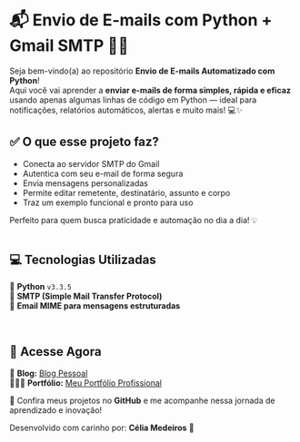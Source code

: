 # 📬 Envio de E-mails com Python + Gmail SMTP 🚀📧

Seja bem-vindo(a) ao repositório **Envio de E-mails Automatizado com Python**!  
Aqui você vai aprender a **enviar e-mails de forma simples, rápida e eficaz** usando apenas algumas linhas de código em Python — ideal para notificações, relatórios automáticos, alertas e muito mais! 💻✨

## ✅ O que esse projeto faz?

- Conecta ao servidor SMTP do Gmail
- Autentica com seu e-mail de forma segura
- Envia mensagens personalizadas
- Permite editar remetente, destinatário, assunto e corpo
- Traz um exemplo funcional e pronto para uso

Perfeito para quem busca praticidade e automação no dia a dia! 💡  
<br>

## 💻 Tecnologias Utilizadas

🐍 **Python** `v3.3.5` <br>
📡 **SMTP (Simple Mail Transfer Protocol)**  
📧 **Email MIME para mensagens estruturadas**

<br>

## 🔗 Acesse Agora

📢 **Blog:** [Blog Pessoal](https://tiexperient-blog.netlify.app/)  
👩🏼‍💻 **Portfólio:** [Meu Portfólio Profissional](https://ti-experient.netlify.app/)

📌 Confira meus projetos no **GitHub** e me acompanhe nessa jornada de aprendizado e inovação!  

Desenvolvido com carinho por: **Célia Medeiros** 💛
